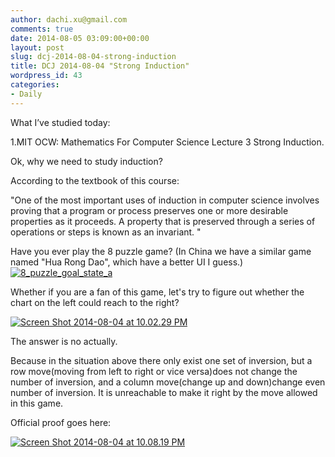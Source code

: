 ```yaml
---
author: dachi.xu@gmail.com
comments: true
date: 2014-08-05 03:09:00+00:00
layout: post
slug: dcj-2014-08-04-strong-induction
title: DCJ 2014-08-04 "Strong Induction"
wordpress_id: 43
categories:
- Daily
---
```


What I’ve studied today:

1.MIT OCW: Mathematics For Computer Science Lecture 3 Strong Induction.

Ok, why we need to study induction?

According to the textbook of this course: 

"One of the most important uses of induction in computer science involves proving that a program or process preserves
one or more desirable properties as it proceeds. A property that is preserved through a series of operations or steps 
is known as an invariant. "

Have you ever play the 8 puzzle game? (In China we have a similar game named "Hua Rong Dao", which have a better UI I guess.)
[![8_puzzle_goal_state_a](http://dachicj.com/wp-content/uploads/2014/08/8_puzzle_goal_state_a.png)](http://dachicj.com/wp-content/uploads/2014/08/8_puzzle_goal_state_a.png)

Whether if you are a fan of this game, let's try to figure out whether the chart on the left could reach to the right?

[![Screen Shot 2014-08-04 at 10.02.29 PM](http://dachicj.com/wp-content/uploads/2014/08/Screen-Shot-2014-08-04-at-10.02.29-PM-300x140.png)](http://dachicj.com/wp-content/uploads/2014/08/Screen-Shot-2014-08-04-at-10.02.29-PM.png)

The answer is no actually.

Because in the situation above there only exist one set of inversion, but a row move(moving from left to right or vice versa)does not change the 
number of inversion, and a column move(change up and down)change even number of inversion. It is unreachable to make it right by the move allowed
in this game.

Official proof goes here:

[![Screen Shot 2014-08-04 at 10.08.19 PM](http://dachicj.com/wp-content/uploads/2014/08/Screen-Shot-2014-08-04-at-10.08.19-PM-300x135.png)](http://dachicj.com/wp-content/uploads/2014/08/Screen-Shot-2014-08-04-at-10.08.19-PM.png)



  
